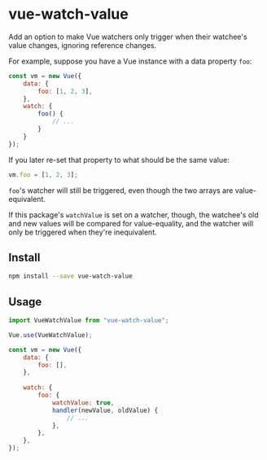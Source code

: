 # vue-watch-value

Add an option to make Vue watchers only trigger when their watchee's value
changes, ignoring reference changes.

For example, suppose you have a Vue instance with a data property `foo`:

```javascript
const vm = new Vue({
	data: {
		foo: [1, 2, 3],
	},
	watch: {
		foo() {
			// ...
		}
	}
});
```

If you later re-set that property to what should be the same value:

```javascript
vm.foo = [1, 2, 3];
```

`foo`'s watcher will still be triggered, even though the two arrays are
value-equivalent.

If this package's `watchValue` is set on a watcher, though, the watchee's old
and new values will be compared for value-equality, and the watcher will only
be triggered when they're inequivalent.

## Install
```bash
npm install --save vue-watch-value
```

## Usage

```javascript
import VueWatchValue from "vue-watch-value";

Vue.use(VueWatchValue);

const vm = new Vue({
	data: {
		foo: [],
	},
	
	watch: {
		foo: {
			watchValue: true,
			handler(newValue, oldValue) {
				// ...
			},
		},
	},
});
```
